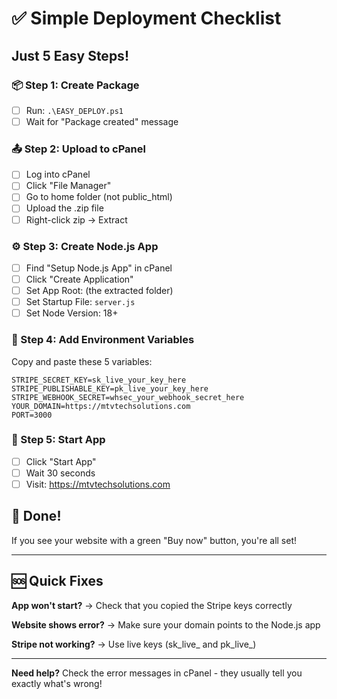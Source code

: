 # ✅ Simple Deployment Checklist

## Just 5 Easy Steps!

### 📦 Step 1: Create Package
- [ ] Run: `.\EASY_DEPLOY.ps1`
- [ ] Wait for "Package created" message

### 📤 Step 2: Upload to cPanel
- [ ] Log into cPanel
- [ ] Click "File Manager"
- [ ] Go to home folder (not public_html)
- [ ] Upload the .zip file
- [ ] Right-click zip → Extract

### ⚙️ Step 3: Create Node.js App
- [ ] Find "Setup Node.js App" in cPanel
- [ ] Click "Create Application"
- [ ] Set App Root: (the extracted folder)
- [ ] Set Startup File: `server.js`
- [ ] Set Node Version: 18+

### 🔑 Step 4: Add Environment Variables
Copy and paste these 5 variables:

```
STRIPE_SECRET_KEY=sk_live_your_key_here
STRIPE_PUBLISHABLE_KEY=pk_live_your_key_here
STRIPE_WEBHOOK_SECRET=whsec_your_webhook_secret_here
YOUR_DOMAIN=https://mtvtechsolutions.com
PORT=3000
```

### 🚀 Step 5: Start App
- [ ] Click "Start App"
- [ ] Wait 30 seconds
- [ ] Visit: https://mtvtechsolutions.com

## 🎉 Done!

If you see your website with a green "Buy now" button, you're all set!

---

## 🆘 Quick Fixes

**App won't start?** → Check that you copied the Stripe keys correctly

**Website shows error?** → Make sure your domain points to the Node.js app

**Stripe not working?** → Use live keys (sk_live_ and pk_live_)

---

**Need help?** Check the error messages in cPanel - they usually tell you exactly what's wrong!



